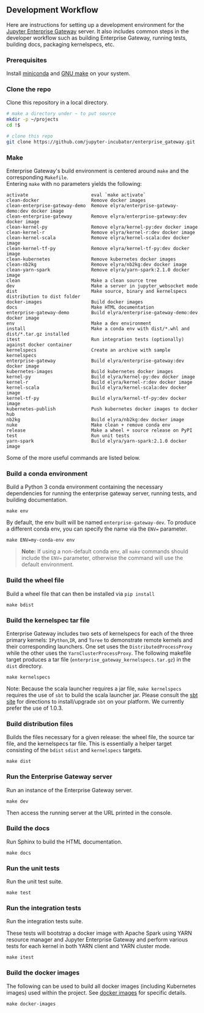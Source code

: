 ## Development Workflow

Here are instructions for setting up a development environment for the [Jupyter Enterprise Gateway](https://github.com/jupyter-incubator/enterprise_gateway) 
server. It also includes common steps in the developer workflow such as building Enterprise Gateway, 
running tests, building docs, packaging kernelspecs, etc.

### Prerequisites

Install [miniconda](https://conda.io/miniconda.html) and [GNU make](https://www.gnu.org/software/make/) on your system.

### Clone the repo

Clone this repository in a local directory.

```bash
# make a directory under ~ to put source
mkdir -p ~/projects
cd !$

# clone this repo
git clone https://github.com/jupyter-incubator/enterprise_gateway.git
```
### Make

Enterprise Gateway's build environment is centered around `make` and the corresponding `Makefile`.  
Entering `make` with no parameters yields the following:

```
activate                       eval `make activate`
clean-docker                   Remove docker images
clean-enterprise-gateway-demo  Remove elyra/enterprise-gateway-demo:dev docker image
clean-enterprise-gateway       Remove elyra/enterprise-gateway:dev docker image
clean-kernel-py                Remove elyra/kernel-py:dev docker image
clean-kernel-r                 Remove elyra/kernel-r:dev docker image
clean-kernel-scala             Remove elyra/kernel-scala:dev docker image
clean-kernel-tf-py             Remove elyra/kernel-tf-py:dev docker image
clean-kubernetes               Remove kubernetes docker images
clean-nb2kg                    Remove elyra/nb2kg:dev docker image
clean-yarn-spark               Remove elyra/yarn-spark:2.1.0 docker image
clean                          Make a clean source tree
dev                            Make a server in jupyter_websocket mode
dist                           Make source, binary and kernelspecs distribution to dist folder
docker-images                  Build docker images
docs                           Make HTML documentation
enterprise-gateway-demo        Build elyra/enterprise-gateway-demo:dev docker image
env                            Make a dev environment
install                        Make a conda env with dist/*.whl and dist/*.tar.gz installed
itest                          Run integration tests (optionally) against docker container
kernelspecs                    Create an archive with sample kernelspecs
enterprise-gateway             Build elyra/enterprise-gateway:dev docker image
kubernetes-images              Build kubernetes docker images
kernel-py                      Build elyra/kernel-py:dev docker image
kernel-r                       Build elyra/kernel-r:dev docker image
kernel-scala                   Build elyra/kernel-scala:dev docker image
kernel-tf-py                   Build elyra/kernel-tf-py:dev docker image
kubernetes-publish             Push kubernetes docker images to docker hub
nb2kg                          Build elyra/nb2kg:dev docker image
nuke                           Make clean + remove conda env
release                        Make a wheel + source release on PyPI
test                           Run unit tests
yarn-spark                     Build elyra/yarn-spark:2.1.0 docker image
```
Some of the more useful commands are listed below.

### Build a conda environment

Build a Python 3 conda environment containing the necessary dependencies for
running the enterprise gateway server, running tests, and building documentation.

```
make env
```

By default, the env built will be named `enterprise-gateway-dev`.  To produce a different conda env, 
you can specify the name via the `ENV=` parameter. 

```
make ENV=my-conda-env env
```

>**Note:** If using a non-default conda env, all `make` commands should include the `ENV=` parameter, 
otherwise the command will use the default environment.

### Build the wheel file

Build a wheel file that can then be installed via `pip install`

```
make bdist
```

### Build the kernelspec tar file

Enterprise Gateway includes two sets of kernelspecs for each of the three primary kernels: `IPython`,`IR`, 
and `Toree` to demonstrate remote kernels and their corresponding launchers.  One set uses the 
`DistributedProcessProxy` while the other uses  the `YarnClusterProcessProxy`. The following makefile 
target produces a tar file (`enterprise_gateway_kernelspecs.tar.gz`) in the `dist` directory. 

```
make kernelspecs
```

Note: Because the scala launcher requires a jar file, `make kernelspecs` requires the use of `sbt` to build the 
scala launcher jar. Please consult the [sbt site](http://www.scala-sbt.org/) for directions to 
install/upgrade `sbt` on your platform. We currently prefer the use of 1.0.3.


### Build distribution files

Builds the files necessary for a given release: the wheel file, the source tar file, and the kernelspecs tar
file.  This is essentially a helper target consisting of the `bdist` `sdist` and `kernelspecs` targets.

```
make dist
```

### Run the Enterprise Gateway server

Run an instance of the Enterprise Gateway server.

```
make dev
```

Then access the running server at the URL printed in the console.

### Build the docs

Run Sphinx to build the HTML documentation.

```
make docs
```

### Run the unit tests

Run the unit test suite.

```
make test
```

### Run the integration tests

Run the integration tests suite. 

These tests will bootstrap a docker image with Apache Spark using YARN resource manager and
Jupyter Enterprise Gateway and perform various tests for each kernel in both YARN client
and YARN cluster mode.

```
make itest
```

### Build the docker images

The following can be used to build all docker images (including Kubernetes images) 
used within the project.  See [docker images](docker.html) for specific details.

```
make docker-images
```